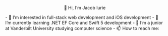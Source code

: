 <p style="text-align: center;">👋 Hi, I’m Jacob lurie</p>
- 👀 I’m interested in full-stack web development and iOS development
- 🌱 I’m currently learning .NET EF Core and Swift 5 development
- 📖 I’m a junior at Vanderbilt University studying computer science
- 📫 How to reach me:

<!---
jacoblurie29/jacoblurie29 is a ✨ special ✨ repository because its `README.md` (this file) appears on your GitHub profile.
You can click the Preview link to take a look at your changes.
--->
